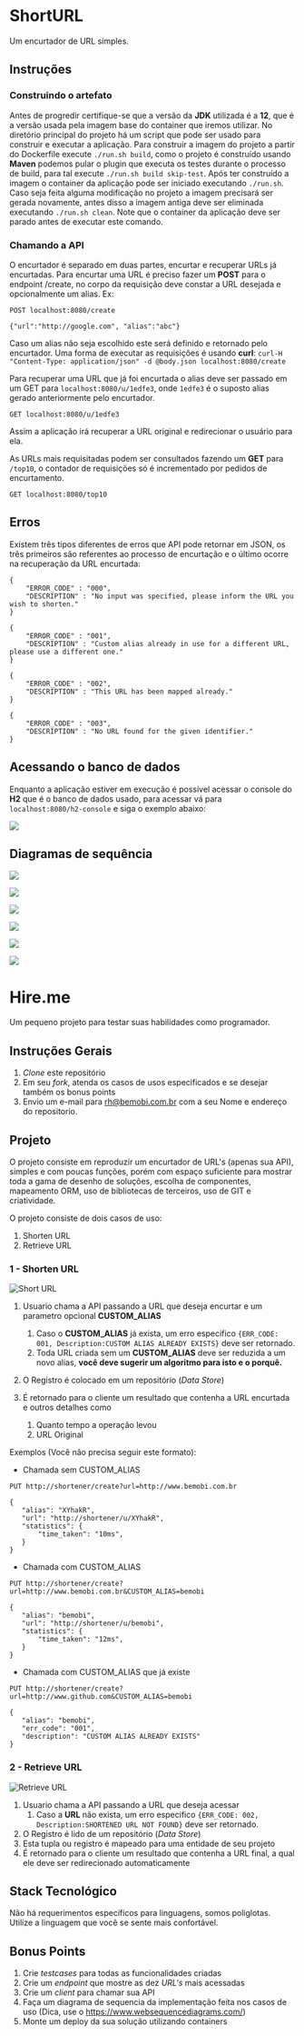 # ShortURL
Um encurtador de URL simples.

## Instruções

### Construindo o artefato

Antes de progredir certifique-se que a versão da **JDK** utilizada é a **12**, que é a versão usada pela imagem base do container que iremos utilizar. No diretório principal do projeto há um script que pode ser usado para construir e executar a aplicação. Para construir a imagem do projeto a partir do Dockerfile execute ```./run.sh build```, como o projeto é construído usando **Maven** podemos pular o plugin que executa os testes durante o processo de build, para tal execute ```./run.sh build skip-test```. 
Após ter construído a imagem o container da aplicação pode ser iniciado executando ```./run.sh```. Caso seja feita alguma modificação no projeto a imagem precisará ser gerada novamente, antes disso a imagem antiga deve ser eliminada executando ```./run.sh clean```. Note que o container da aplicação deve ser parado antes de executar este comando.

### Chamando a API

O encurtador é separado em duas partes, encurtar e recuperar URLs já encurtadas. Para encurtar uma URL é preciso fazer um **POST** para o endpoint /create, no corpo da requisição deve constar a URL desejada e opcionalmente um alias. 
Ex: 
```
POST localhost:8080/create

{"url":"http://google.com", "alias":"abc"}
```
Caso um alias não seja escolhido este será definido e retornado pelo encurtador.
Uma forma de executar as requisições é usando **curl**:
`` curl-H "Content-Type: application/json" -d @body.json localhost:8080/create
`` 

Para recuperar uma URL que já foi encurtada o alias deve ser passado em um GET para
```localhost:8080/u/1edfe3```, onde ```1edfe3``` é o suposto alias gerado anteriormente pelo encurtador. 

```
GET localhost:8080/u/1edfe3
```

Assim a aplicação irá recuperar a URL original e redirecionar o usuário para ela.


As URLs mais requisitadas podem ser consultados fazendo um **GET** para ```/top10```, o contador de requisições só é incrementado por pedidos de encurtamento.

```
GET localhost:8080/top10
```

## Erros

Existem três tipos diferentes de erros que API pode retornar em JSON, os três primeiros são referentes ao processo de encurtação e o último ocorre na recuperação da URL encurtada:

```
{
    "ERROR_CODE" : "000",
    "DESCRIPTION" : "No input was specified, please inform the URL you wish to shorten."
}
```
```
{
    "ERROR_CODE" : "001",
    "DESCRIPTION" : "Custom alias already in use for a different URL, please use a different one."
}
```
```
{
    "ERROR_CODE" : "002",
    "DESCRIPTION" : "This URL has been mapped already."
}
```
```
{
    "ERROR_CODE" : "003",
    "DESCRIPTION" : "No URL found for the given identifier."
}
```

## Acessando o banco de dados

Enquanto a aplicação estiver em execução é possível acessar o console do **H2** que é o banco de dados usado, para acessar vá para ```localhost:8080/h2-console``` e siga o exemplo abaixo:

![](diagramas/h2-console.png)

## Diagramas de sequência

![](diagramas/encurtar_alias_valido.png)

![](diagramas/encurtar_alias_invalido.png)

![](diagramas/encurtar_alias_repetido.png)

![](diagramas/recuperar_alias_valido.png)

![](diagramas/recuperar_alias_invalido.png)

![](diagramas/recupera_top10.png)

# Hire.me
Um pequeno projeto para testar suas habilidades como programador.

## Instruções Gerais

1. *Clone* este repositório
2. Em seu *fork*, atenda os casos de usos especificados e se desejar também os bonus points
3. Envio um e-mail para rh@bemobi.com.br com a seu Nome e endereço do repositorio.

## Projeto

O projeto consiste em reproduzir um encurtador de URL's (apenas sua API), simples e com poucas funções, porém com espaço suficiente para mostrar toda a gama de desenho de soluções, escolha de componentes, mapeamento ORM, uso de bibliotecas de terceiros, uso de GIT e criatividade.

O projeto consiste de dois casos de uso: 

1. Shorten URL
2. Retrieve URL

### 1 - Shorten URL
![Short URL](http://i.imgur.com/MFB7VP4.jpg)

1. Usuario chama a API passando a URL que deseja encurtar e um parametro opcional **CUSTOM_ALIAS**
    1. Caso o **CUSTOM_ALIAS** já exista, um erro especifico ```{ERR_CODE: 001, Description:CUSTOM ALIAS ALREADY EXISTS}``` deve ser retornado.
    2. Toda URL criada sem um **CUSTOM_ALIAS** deve ser reduzida a um novo alias, **você deve sugerir um algoritmo para isto e o porquê.**
    
2. O Registro é colocado em um repositório (*Data Store*)
3. É retornado para o cliente um resultado que contenha a URL encurtada e outros detalhes como
    1. Quanto tempo a operação levou
    2. URL Original

Exemplos (Você não precisa seguir este formato):

* Chamada sem CUSTOM_ALIAS
```
PUT http://shortener/create?url=http://www.bemobi.com.br

{
   "alias": "XYhakR",
   "url": "http://shortener/u/XYhakR",
   "statistics": {
       "time_taken": "10ms",
   }
}
```

* Chamada com CUSTOM_ALIAS
```
PUT http://shortener/create?url=http://www.bemobi.com.br&CUSTOM_ALIAS=bemobi

{
   "alias": "bemobi",
   "url": "http://shortener/u/bemobi",
   "statistics": {
       "time_taken": "12ms",
   }
}
```

* Chamada com CUSTOM_ALIAS que já existe
```
PUT http://shortener/create?url=http://www.github.com&CUSTOM_ALIAS=bemobi

{
   "alias": "bemobi",
   "err_code": "001",
   "description": "CUSTOM ALIAS ALREADY EXISTS"
}
```

### 2 - Retrieve URL
![Retrieve URL](http://i.imgur.com/f9HESb7.jpg)

1. Usuario chama a API passando a URL que deseja acessar
    1. Caso a **URL** não exista, um erro especifico ```{ERR_CODE: 002, Description:SHORTENED URL NOT FOUND}``` deve ser retornado.
2. O Registro é lido de um repositório (*Data Store*)
3. Esta tupla ou registro é mapeado para uma entidade de seu projeto
3. É retornado para o cliente um resultado que contenha a URL final, a qual ele deve ser redirecionado automaticamente

## Stack Tecnológico

Não há requerimentos específicos para linguagens, somos poliglotas. Utilize a linguagem que você se sente mais confortável.

## Bonus Points

1. Crie *testcases* para todas as funcionalidades criadas
2. Crie um *endpoint* que mostre as dez *URL's* mais acessadas 
3. Crie um *client* para chamar sua API
4. Faça um diagrama de sequencia da implementação feita nos casos de uso (Dica, use o https://www.websequencediagrams.com/)
5. Monte um deploy da sua solução utilizando containers 
